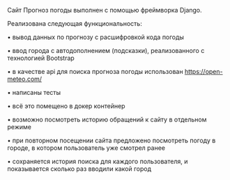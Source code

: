 Сайт Прогноз погоды выполнен с помощью фреймворка Django.

Реализована следующая функциональность:

•	вывод данных по прогнозу с расшифровкой кода погоды

•	ввод города с автодополнением (подсказки), реализованного с технологией Bootstrap

•	в качестве api для поиска прогноза погоды использован https://open-meteo.com/ 

•	написаны тесты

•	всё это помещено в докер контейнер

•	возможно посмотреть историю обращений к сайту в отдельном режиме

•	при повторном посещении сайта предложено посмотреть погоду в городе, в котором пользователь уже смотрел ранее

•	сохраняется история поиска для каждого пользователя, и показывается сколько раз вводили какой город


